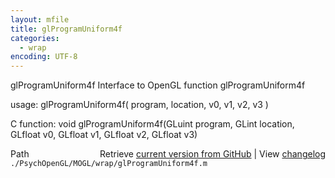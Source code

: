 ```yaml
---
layout: mfile
title: glProgramUniform4f
categories:
  - wrap
encoding: UTF-8
---
```


glProgramUniform4f  Interface to OpenGL function glProgramUniform4f  

usage:  glProgramUniform4f( program, location, v0, v1, v2, v3 )  

C function:  void glProgramUniform4f(GLuint program, GLint location, GLfloat v0, GLfloat v1, GLfloat v2, GLfloat v3)  


<div class="code_header" style="text-align:right;">
  <span style="float:left;">Path&nbsp;&nbsp;</span> <span class="counter">Retrieve <a href=
  "https://raw.github.com/Psychtoolbox-3/Psychtoolbox-3/beta/./PsychOpenGL/MOGL/wrap/glProgramUniform4f.m">current version from GitHub</a> | View <a href=
  "https://github.com/Psychtoolbox-3/Psychtoolbox-3/commits/beta/./PsychOpenGL/MOGL/wrap/glProgramUniform4f.m">changelog</a></span>
</div>
<div class="code">
  <code>./PsychOpenGL/MOGL/wrap/glProgramUniform4f.m</code>
</div>
